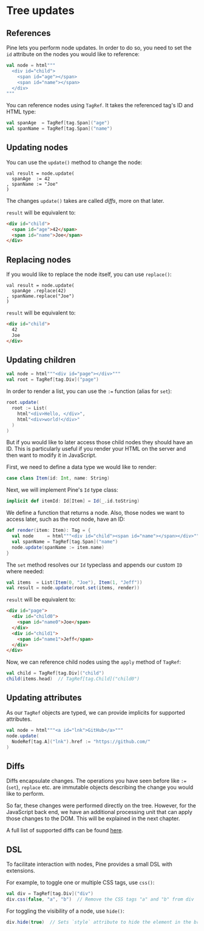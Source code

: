 # Tree updates
## References
Pine lets you perform node updates. In order to do so, you need to set the `id` attribute on the nodes you would like to reference:

```scala
val node = html"""
  <div id="child">
    <span id="age"></span>
    <span id="name"></span>
  </div>
"""
```

You can reference nodes using `TagRef`. It takes the referenced tag's ID and HTML type:

```scala
val spanAge  = TagRef[tag.Span]("age")
val spanName = TagRef[tag.Span]("name")
```

## Updating nodes
You can use the `update()` method to change the node:

```
val result = node.update(
  spanAge  := 42
, spanName := "Joe"
)
```

The changes `update()` takes are called _diffs_, more on that later.

`result` will be equivalent to:

```html
<div id="child">
  <span id="age">42</span>
  <span id="name">Joe</span>
</div>
```

## Replacing nodes
If you would like to replace the node itself, you can use `replace()`:

```
val result = node.update(
  spanAge .replace(42)
, spanName.replace("Joe")
)
```

`result` will be equivalent to:

```html
<div id="child">
  42
  Joe
</div>
```

## Updating children
```scala
val node = html"""<div id="page"></div>"""
val root = TagRef[tag.Div]("page")
```

In order to render a list, you can use the `:=` function (alias for `set`):

```scala
root.update(
  root := List(
    html"<div>Hello, </div>",
    html"<div>world!</div>"
  )
)
```

But if you would like to later access those child nodes they should have an ID. This is particularly useful if you render your HTML on the server and then want to modify it in JavaScript.

First, we need to define a data type we would like to render:

```scala
case class Item(id: Int, name: String)
```

Next, we will implement Pine's `Id` type class:

```scala
implicit def itemId: Id[Item] = Id(_.id.toString)
```

We define a function that returns a node. Also, those nodes we want to access later, such as the root node, have an ID:

```scala
def render(item: Item): Tag = {
  val node     = html"""<div id="child"><span id="name"></span></div>"""
  val spanName = TagRef[tag.Span]("name")
  node.update(spanName := item.name)
}
```

The `set` method resolves our `Id` typeclass and appends our custom `ID` where needed:

```scala
val items  = List(Item(0, "Joe"), Item(1, "Jeff"))
val result = node.update(root.set(items, render))
```

`result` will be equivalent to:

```html
<div id="page">
  <div id="child0">
    <span id="name0">Joe</span>
  </div>
  <div id="child1">
    <span id="name1">Jeff</span>
  </div>
</div>
```

Now, we can reference child nodes using the `apply` method of `TagRef`:

```scala
val child = TagRef[tag.Div]("child")
child(items.head)  // TagRef[tag.Child]("child0")
```

## Updating attributes
As our `TagRef` objects are typed, we can provide implicits for supported attributes.

```scala
val node = html"""<a id="lnk">GitHub</a>"""
node.update(
  NodeRef[tag.A]("lnk").href := "https://github.com/"
)
```

## Diffs
Diffs encapsulate changes. The operations you have seen before like `:=` (`set`), `replace` etc. are immutable objects describing the change you would like to perform.

So far, these changes were performed directly on the tree. However, for the JavaScript back end, we have an additional processing unit that can apply those changes to the DOM. This will be explained in the next chapter.

A full list of supported diffs can be found [here](https://github.com/sparsetech/pine/tree/master/core/shared/src/main/scala/Diff.scala).

## DSL
To facilitate interaction with nodes, Pine provides a small DSL with extensions.

For example, to toggle one or multiple CSS tags, use `css()`:

```scala
val div = TagRef[tag.Div]("div")
div.css(false, "a", "b")  // Remove the CSS tags "a" and "b" from div
```

For toggling the visibility of a node, use `hide()`:

```scala
div.hide(true)  // Sets `style` attribute to hide the element in the browser
```
